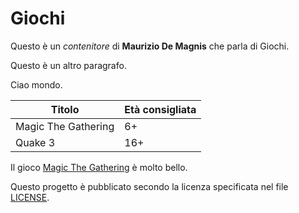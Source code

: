 # Giochi

Questo è un _contenitore_ di __Maurizio De Magnis__ che parla di Giochi.

Questo è un altro paragrafo.

Ciao mondo.

| Titolo | Età consigliata |
|--------|-----------------|
| Magic The Gathering | 6+ |
| Quake 3 | 16+ |

Il gioco [Magic The Gathering](http://magic.wizards.com/en) è molto bello.

Questo progetto è pubblicato secondo la licenza specificata nel file [LICENSE](https://github.com/olistik/giochi/blob/master/LICENSE).
